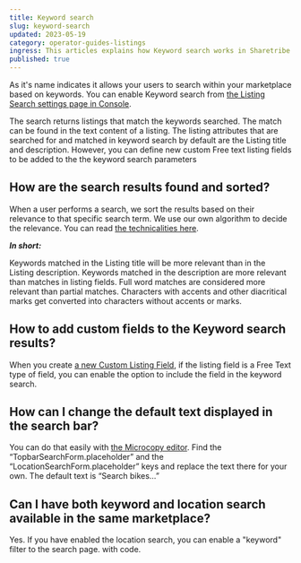 ```yaml
---
title: Keyword search
slug: keyword-search
updated: 2023-05-19
category: operator-guides-listings
ingress: This articles explains how Keyword search works in Sharetribe.
published: true
---
```


As it's name indicates it allows your users to search within your
marketplace based on keywords. You can enable Keyword search from
[the Listing Search settings page in Console](https://flex-console.sharetribe.com/a/listings/listing-search).

The search returns listings that match the keywords searched. The match
can be found in the text content of a listing. The listing attributes
that are searched for and matched in keyword search by default are the
Listing title and description. However, you can define new custom Free
text listing fields to be added to the the keyword search parameters

## How are the search results found and sorted?

When a user performs a search, we sort the results based on their
relevance to that specific search term. We use our own algorithm to
decide the relevance. You can read
[the technicalities here](https://www.sharetribe.com/docs/concepts/how-the-listing-search-works/#keyword-search).

**_In short:_**

Keywords matched in the Listing title will be more relevant than in the
Listing description. Keywords matched in the description are more
relevant than matches in listing fields. Full word matches are
considered more relevant than partial matches. Characters with accents
and other diacritical marks get converted into characters without
accents or marks.

## How to add custom fields to the Keyword search results?

When you create
[a new Custom Listing Field](https://www.sharetribe.com/docs/operator-guides/how-to-add-and-edit-listing-fields/),
if the listing field is a Free Text type of field, you can enable the
option to include the field in the keyword search.

## How can I change the default text displayed in the search bar?

You can do that easily with
[the Microcopy editor](https://www.sharetribe.com/docs/operator-guides/how-to-use-microcopy-editor/).
Find the “TopbarSearchForm.placeholder” and the
“LocationSearchForm.placeholder” keys and replace the text there for
your own. The default text is “Search bikes…”

## Can I have both keyword and location search available in the same marketplace?

Yes. If you have enabled the location search, you can enable a "keyword" filter
to the search page.
with code.
